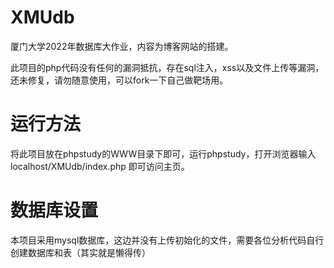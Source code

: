 # XMUdb
厦门大学2022年数据库大作业，内容为博客网站的搭建。

此项目的php代码没有任何的漏洞抵抗，存在sql注入，xss以及文件上传等漏洞，还未修复，请勿随意使用，可以fork一下自己做靶场用。

# 运行方法
将此项目放在phpstudy的WWW目录下即可，运行phpstudy，打开浏览器输入
localhost/XMUdb/index.php  即可访问主页。

# 数据库设置
本项目采用mysql数据库，这边并没有上传初始化的文件，需要各位分析代码自行创建数据库和表（其实就是懒得传）
